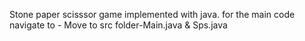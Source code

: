 Stone paper scisssor game implemented with java. 
for the main code navigate to -
     Move to src folder-Main.java & Sps.java
